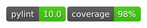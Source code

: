 [![Pytest coverage](./pylint-badge.svg)](https://img.shields.io/badge/linting-pylint-yellowgreen) [![Pytest coverage](./coverage-badge.svg)](https://github.com/pytest-dev/pytest)
